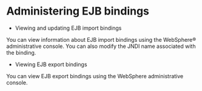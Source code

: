 <!-- image -->

# Administering EJB bindings

- Viewing and updating EJB import bindings

You can view information about EJB import bindings using the WebSphere® administrative console. You can also modify the JNDI name associated with the binding.
- Viewing EJB export bindings

You can view EJB export bindings using the WebSphere administrative console.